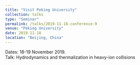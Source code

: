 ```yaml
---
title: "Visit Peking University"
collection: talks
type: "Seminar"
permalink: /talks/2019-11-18-conference-9
venue: "Peking University"
date: 2019-11-18
location: "Beijing, China"
---
```


Dates: 18-19 November 2019.  
Talk: Hydrodynamics and thermalization in heavy-ion collisions
